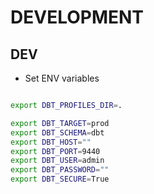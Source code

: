 # DEVELOPMENT

## DEV

- Set ENV variables

```bash

export DBT_PROFILES_DIR=.

export DBT_TARGET=prod
export DBT_SCHEMA=dbt
export DBT_HOST=""
export DBT_PORT=9440
export DBT_USER=admin
export DBT_PASSWORD=""
export DBT_SECURE=True
```